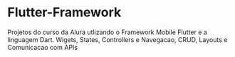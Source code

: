 # Flutter-Framework
Projetos do curso da Alura utlizando o Framework Mobile Flutter e a linguagem Dart. Wigets, States, Controllers e Navegacao,  CRUD, Layouts e Comunicacao  com APIs
